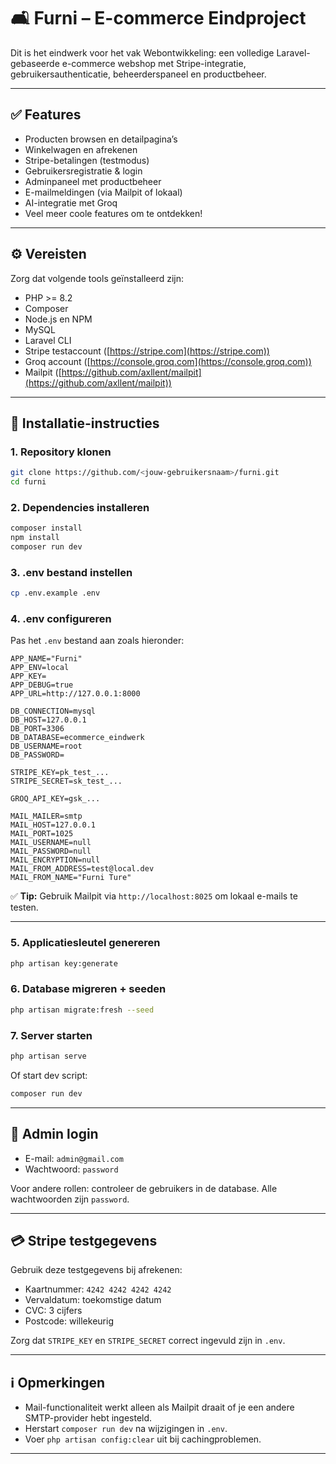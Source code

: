 # 🛋️ Furni – E-commerce Eindproject

Dit is het eindwerk voor het vak Webontwikkeling: een volledige Laravel-gebaseerde e-commerce webshop met Stripe-integratie, gebruikersauthenticatie, beheerderspaneel en productbeheer.

---

## ✅ Features

- Producten browsen en detailpagina’s  
- Winkelwagen en afrekenen  
- Stripe-betalingen (testmodus)  
- Gebruikersregistratie & login  
- Adminpaneel met productbeheer  
- E-mailmeldingen (via Mailpit of lokaal)  
- AI-integratie met Groq  
- Veel meer coole features om te ontdekken!

---

## ⚙️ Vereisten

Zorg dat volgende tools geïnstalleerd zijn:

- PHP >= 8.2  
- Composer  
- Node.js en NPM  
- MySQL  
- Laravel CLI  
- Stripe testaccount ([https://stripe.com](https://stripe.com))  
- Groq account ([https://console.groq.com](https://console.groq.com))  
- Mailpit ([https://github.com/axllent/mailpit](https://github.com/axllent/mailpit))

---

## 🚀 Installatie-instructies

### 1. Repository klonen

```bash
git clone https://github.com/<jouw-gebruikersnaam>/furni.git  
cd furni
```

### 2. Dependencies installeren

```bash
composer install  
npm install  
composer run dev
```

### 3. .env bestand instellen

```bash
cp .env.example .env
```

### 4. .env configureren

Pas het `.env` bestand aan zoals hieronder:

```env
APP_NAME="Furni"
APP_ENV=local
APP_KEY=
APP_DEBUG=true
APP_URL=http://127.0.0.1:8000

DB_CONNECTION=mysql
DB_HOST=127.0.0.1
DB_PORT=3306
DB_DATABASE=ecommerce_eindwerk
DB_USERNAME=root
DB_PASSWORD=

STRIPE_KEY=pk_test_...
STRIPE_SECRET=sk_test_...

GROQ_API_KEY=gsk_...

MAIL_MAILER=smtp
MAIL_HOST=127.0.0.1
MAIL_PORT=1025
MAIL_USERNAME=null
MAIL_PASSWORD=null
MAIL_ENCRYPTION=null
MAIL_FROM_ADDRESS=test@local.dev
MAIL_FROM_NAME="Furni Ture"
```

✅ **Tip:** Gebruik Mailpit via `http://localhost:8025` om lokaal e-mails te testen.

---

### 5. Applicatiesleutel genereren

```bash
php artisan key:generate
```

### 6. Database migreren + seeden

```bash
php artisan migrate:fresh --seed
```

### 7. Server starten

```bash
php artisan serve
```

Of start dev script:

```bash
composer run dev
```

---

## 🔐 Admin login

- E-mail: `admin@gmail.com`  
- Wachtwoord: `password`

Voor andere rollen: controleer de gebruikers in de database. Alle wachtwoorden zijn `password`.

---

## 💳 Stripe testgegevens

Gebruik deze testgegevens bij afrekenen:

- Kaartnummer: `4242 4242 4242 4242`  
- Vervaldatum: toekomstige datum  
- CVC: 3 cijfers  
- Postcode: willekeurig  

Zorg dat `STRIPE_KEY` en `STRIPE_SECRET` correct ingevuld zijn in `.env`.

---

## ℹ️ Opmerkingen

- Mail-functionaliteit werkt alleen als Mailpit draait of je een andere SMTP-provider hebt ingesteld.  
- Herstart `composer run dev` na wijzigingen in `.env`.  
- Voer `php artisan config:clear` uit bij cachingproblemen.

---
